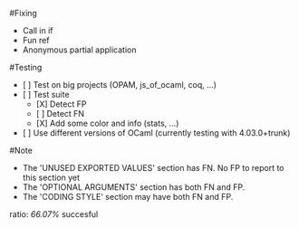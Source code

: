 #Fixing
- Call in if
- Fun ref
- Anonymous partial application

#Testing

- \[ \] Test on big projects (OPAM, js_of_ocaml, coq, ...)
- \[ \] Test suite
	+ \[X\] Detect FP
	+ \[ \] Detect FN
	+ \[X\] Add some color and info (stats, ...)
- \[ \] Use different versions of OCaml (currently testing with 4.03.0+trunk)


#Note
- The 'UNUSED EXPORTED VALUES' section has FN. No FP to report to this section yet
- The 'OPTIONAL ARGUMENTS' section has both FN and FP.
- The 'CODING STYLE' section may have both FN and FP.

ratio: *66.07%* succesful
